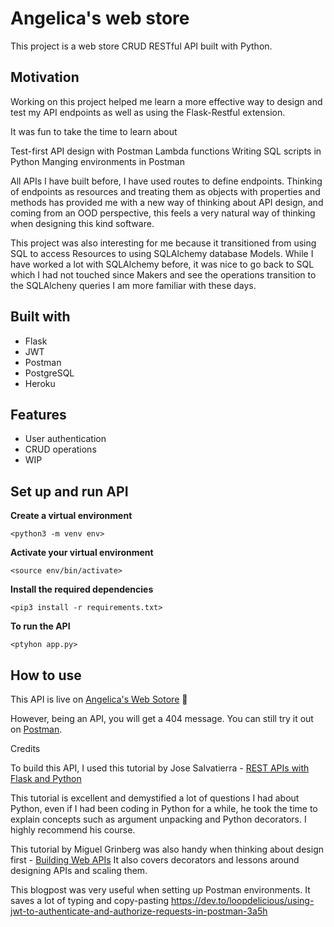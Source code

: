 # Angelica's web store

This project is a web store CRUD RESTful API built with Python.

## Motivation

Working on this project helped me learn a more effective way to design and test my API endpoints as well as using the Flask-Restful extension.

It was fun to take the time to learn about

Test-first API design with Postman
Lambda functions
Writing SQL scripts in Python
Manging environments in Postman

All APIs I have built before, I have used routes to define endpoints. Thinking of endpoints as resources and treating them as objects with properties and methods has provided me with a new way of thinking about API design, and coming from an OOD perspective, this feels a very natural way of thinking when designing this kind software.

This project was also interesting for me because it transitioned from using SQL to access Resources to using SQLAlchemy database Models. While I have worked a lot with SQLAlchemy before, it was nice to go back to SQL which I had not touched since Makers and see the operations transition to the SQLAlcheny queries I am more familiar with these days.

## Built with

- Flask
- JWT
- Postman
- PostgreSQL
- Heroku

## Features

- User authentication
- CRUD operations
- WIP

## Set up and run API

**Create a virtual environment**

`<python3 -m venv env>`

**Activate your virtual environment**

`<source env/bin/activate>`

**Install the required dependencies**

`<pip3 install -r requirements.txt>`

**To run the API**

`<ptyhon app.py>`

## How to use

This API is live on [Angelica's Web Sotore][1] 🎢

[1]: https://stores-rest-api-a1.herokuapp.com/ "Angelica's Web Sotore"

However, being an API, you will get a 404 message. You can still try it out on [Postman][2].

[2]: https://www.postman.com/ "Postman"

Credits

To build this API, I used this tutorial by Jose Salvatierra - [REST APIs with Flask and Python][3]

[3]: https://www.udemy.com/course/rest-api-flask-and-python/ "REST APIs with Flask and Python"

This tutorial is excellent and demystified a lot of questions I had about Python, even if I had been coding in Python for a while, he took the time to explain concepts such as argument unpacking and Python decorators. I highly recommend his course.

This tutorial by Miguel Grinberg was also handy when thinking about design first - [Building Web APIs][4]
It also covers decorators and lessons around designing APIs and scaling them.

[4]: https://learning.oreilly.com/videos/building-web-apis/

This blogpost was very useful when setting up Postman environments. It saves a lot of typing and copy-pasting
https://dev.to/loopdelicious/using-jwt-to-authenticate-and-authorize-requests-in-postman-3a5h
